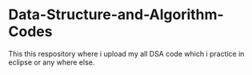 # Data-Structure-and-Algorithm-Codes
This this respository  where i upload my all DSA code which i practice in eclipse or any where else.
